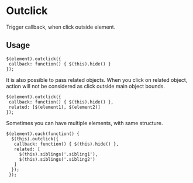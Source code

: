 Outclick
========

Trigger callback, when click outside element.

Usage
-----

```
$(element).outclick({ 
 callback: function() { $(this).hide() }
});
```

It is also possible to pass related objects. When you click on related object, action will not be considered as click outside main object bounds.

```
$(element).outclick({ 
 callback: function() { $(this).hide() },
 related: [$(element1), $(element2)]
});
```

Sometimes you can have multiple elements, with same structure. 

```
$(element).each(function() {
  $(this).outclick({
   callback: function() { $(this).hide() },
   related: [
     $(this).siblings('.sibling1'),
     $(this).siblings('.sibling2')
   ]
  });
 });
```
